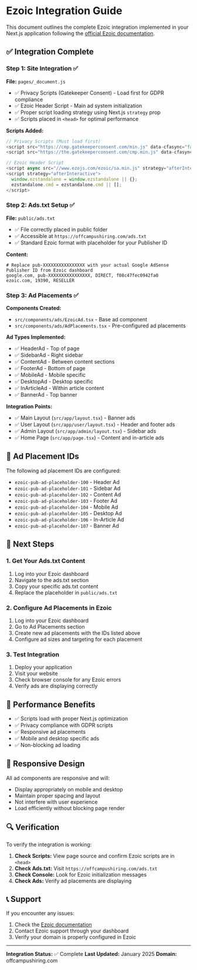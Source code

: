 # Ezoic Integration Guide

This document outlines the complete Ezoic integration implemented in your Next.js application following the [official Ezoic documentation](https://docs.ezoic.com/docs/ezoicads/integration/).

## ✅ Integration Complete

### Step 1: Site Integration ✅

**File:** `pages/_document.js`

- ✅ Privacy Scripts (Gatekeeper Consent) - Load first for GDPR compliance
- ✅ Ezoic Header Script - Main ad system initialization
- ✅ Proper script loading strategy using Next.js `strategy` prop
- ✅ Scripts placed in `<head>` for optimal performance

**Scripts Added:**
```javascript
// Privacy Scripts (Must load first)
<script src="https://cmp.gatekeeperconsent.com/min.js" data-cfasync="false" strategy="beforeInteractive"></script>
<script src="https://the.gatekeeperconsent.com/cmp.min.js" data-cfasync="false" strategy="beforeInteractive"></script>

// Ezoic Header Script
<script async src="//www.ezojs.com/ezoic/sa.min.js" strategy="afterInteractive"></script>
<script strategy="afterInteractive">
  window.ezstandalone = window.ezstandalone || {};
  ezstandalone.cmd = ezstandalone.cmd || [];
</script>
```

### Step 2: Ads.txt Setup ✅

**File:** `public/ads.txt`

- ✅ File correctly placed in public folder
- ✅ Accessible at `https://offcampushiring.com/ads.txt`
- ✅ Standard Ezoic format with placeholder for your Publisher ID

**Content:**
```
# Replace pub-XXXXXXXXXXXXXXXX with your actual Google AdSense Publisher ID from Ezoic dashboard
google.com, pub-XXXXXXXXXXXXXXXX, DIRECT, f08c47fec0942fa0
ezoic.com, 19390, RESELLER
```

### Step 3: Ad Placements ✅

**Components Created:**
- `src/components/ads/EzoicAd.tsx` - Base ad component
- `src/components/ads/AdPlacements.tsx` - Pre-configured ad placements

**Ad Types Implemented:**
- ✅ HeaderAd - Top of page
- ✅ SidebarAd - Right sidebar
- ✅ ContentAd - Between content sections
- ✅ FooterAd - Bottom of page
- ✅ MobileAd - Mobile specific
- ✅ DesktopAd - Desktop specific
- ✅ InArticleAd - Within article content
- ✅ BannerAd - Top banner

**Integration Points:**
- ✅ Main Layout (`src/app/layout.tsx`) - Banner ads
- ✅ User Layout (`src/app/user/layout.tsx`) - Header and footer ads
- ✅ Admin Layout (`src/app/admin/layout.tsx`) - Sidebar ads
- ✅ Home Page (`src/app/page.tsx`) - Content and in-article ads

## 🎯 Ad Placement IDs

The following ad placement IDs are configured:

- `ezoic-pub-ad-placeholder-100` - Header Ad
- `ezoic-pub-ad-placeholder-101` - Sidebar Ad
- `ezoic-pub-ad-placeholder-102` - Content Ad
- `ezoic-pub-ad-placeholder-103` - Footer Ad
- `ezoic-pub-ad-placeholder-104` - Mobile Ad
- `ezoic-pub-ad-placeholder-105` - Desktop Ad
- `ezoic-pub-ad-placeholder-106` - In-Article Ad
- `ezoic-pub-ad-placeholder-107` - Banner Ad

## 🔧 Next Steps

### 1. Get Your Ads.txt Content
1. Log into your Ezoic dashboard
2. Navigate to the ads.txt section
3. Copy your specific ads.txt content
4. Replace the placeholder in `public/ads.txt`

### 2. Configure Ad Placements in Ezoic
1. Log into your Ezoic dashboard
2. Go to Ad Placements section
3. Create new ad placements with the IDs listed above
4. Configure ad sizes and targeting for each placement

### 3. Test Integration
1. Deploy your application
2. Visit your website
3. Check browser console for any Ezoic errors
4. Verify ads are displaying correctly

## 🚀 Performance Benefits

- ✅ Scripts load with proper Next.js optimization
- ✅ Privacy compliance with GDPR scripts
- ✅ Responsive ad placements
- ✅ Mobile and desktop specific ads
- ✅ Non-blocking ad loading

## 📱 Responsive Design

All ad components are responsive and will:
- Display appropriately on mobile and desktop
- Maintain proper spacing and layout
- Not interfere with user experience
- Load efficiently without blocking page render

## 🔍 Verification

To verify the integration is working:

1. **Check Scripts:** View page source and confirm Ezoic scripts are in `<head>`
2. **Check Ads.txt:** Visit `https://offcampushiring.com/ads.txt`
3. **Check Console:** Look for Ezoic initialization messages
4. **Check Ads:** Verify ad placements are displaying

## 📞 Support

If you encounter any issues:
1. Check the [Ezoic documentation](https://docs.ezoic.com/docs/ezoicads/integration/)
2. Contact Ezoic support through your dashboard
3. Verify your domain is properly configured in Ezoic

---

**Integration Status:** ✅ Complete
**Last Updated:** January 2025
**Domain:** offcampushiring.com
